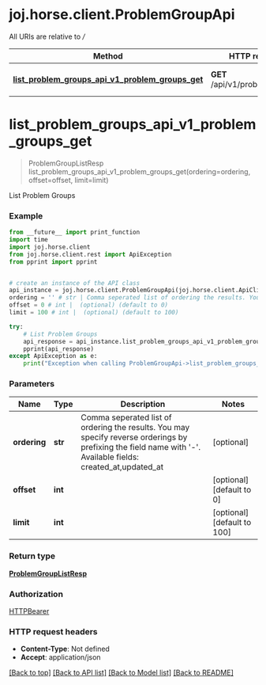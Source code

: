 # joj.horse.client.ProblemGroupApi

All URIs are relative to */*

Method | HTTP request | Description
------------- | ------------- | -------------
[**list_problem_groups_api_v1_problem_groups_get**](ProblemGroupApi.md#list_problem_groups_api_v1_problem_groups_get) | **GET** /api/v1/problem_groups | List Problem Groups

# **list_problem_groups_api_v1_problem_groups_get**
> ProblemGroupListResp list_problem_groups_api_v1_problem_groups_get(ordering=ordering, offset=offset, limit=limit)

List Problem Groups

### Example
```python
from __future__ import print_function
import time
import joj.horse.client
from joj.horse.client.rest import ApiException
from pprint import pprint


# create an instance of the API class
api_instance = joj.horse.client.ProblemGroupApi(joj.horse.client.ApiClient(configuration))
ordering = '' # str | Comma seperated list of ordering the results. You may specify reverse orderings by prefixing the field name with '-'.  Available fields: created_at,updated_at (optional)
offset = 0 # int |  (optional) (default to 0)
limit = 100 # int |  (optional) (default to 100)

try:
    # List Problem Groups
    api_response = api_instance.list_problem_groups_api_v1_problem_groups_get(ordering=ordering, offset=offset, limit=limit)
    pprint(api_response)
except ApiException as e:
    print("Exception when calling ProblemGroupApi->list_problem_groups_api_v1_problem_groups_get: %s\n" % e)
```

### Parameters

Name | Type | Description  | Notes
------------- | ------------- | ------------- | -------------
 **ordering** | **str**| Comma seperated list of ordering the results. You may specify reverse orderings by prefixing the field name with &#x27;-&#x27;.  Available fields: created_at,updated_at | [optional] 
 **offset** | **int**|  | [optional] [default to 0]
 **limit** | **int**|  | [optional] [default to 100]

### Return type

[**ProblemGroupListResp**](ProblemGroupListResp.md)

### Authorization

[HTTPBearer](../README.md#HTTPBearer)

### HTTP request headers

 - **Content-Type**: Not defined
 - **Accept**: application/json

[[Back to top]](#) [[Back to API list]](../README.md#documentation-for-api-endpoints) [[Back to Model list]](../README.md#documentation-for-models) [[Back to README]](../README.md)

